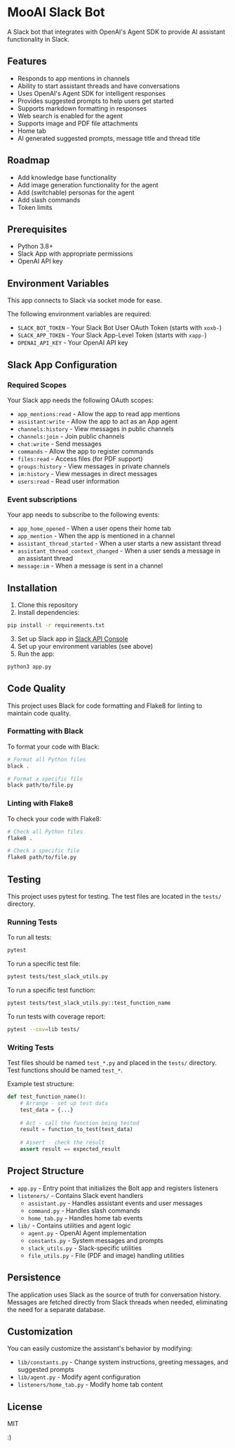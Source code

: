 # MooAI Slack Bot

A Slack bot that integrates with OpenAI's Agent SDK to provide AI assistant functionality in Slack.

## Features

- Responds to app mentions in channels
- Ability to start assistant threads and have conversations
- Uses OpenAI's Agent SDK for intelligent responses
- Provides suggested prompts to help users get started
- Supports markdown formatting in responses
- Web search is enabled for the agent
- Supports image and PDF file attachments
- Home tab
- AI generated suggested prompts, message title and thread title

## Roadmap

- Add knowledge base functionality
- Add image generation functionality for the agent
- Add (switchable) personas for the agent
- Add slash commands
- Token limits

## Prerequisites

- Python 3.8+
- Slack App with appropriate permissions
- OpenAI API key

## Environment Variables

This app connects to Slack via socket mode for ease.

The following environment variables are required:

- `SLACK_BOT_TOKEN` - Your Slack Bot User OAuth Token (starts with `xoxb-`)
- `SLACK_APP_TOKEN` - Your Slack App-Level Token (starts with `xapp-`)
- `OPENAI_API_KEY` - Your OpenAI API key

## Slack App Configuration

### Required Scopes

Your Slack app needs the following OAuth scopes:

- `app_mentions:read` - Allow the app to read app mentions
- `assistant:write` - Allow the app to act as an App agent
- `channels:history` - View messages in public channels
- `channels:join` - Join public channels
- `chat:write` - Send messages
- `commands` - Allow the app to register commands
- `files:read` - Access files (for PDF support)
- `groups:history` - View messages in private channels
- `im:history` - View messages in direct messages
- `users:read` - Read user information

### Event subscriptions

Your app needs to subscribe to the following events:

- `app_home_opened` - When a user opens their home tab
- `app_mention` - When the app is mentioned in a channel
- `assistant_thread_started` - When a user starts a new assistant thread
- `assistant_thread_context_changed` - When a user sends a message in an assistant thread
- `message:im` - When a message is sent in a channel

## Installation

1. Clone this repository
2. Install dependencies:

```bash
pip install -r requirements.txt
```

3. Set up Slack app in [Slack API Console](https://api.slack.com/apps)
4. Set up your environment variables (see above)
5. Run the app:

```bash
python3 app.py
```

## Code Quality

This project uses Black for code formatting and Flake8 for linting to maintain code quality.

### Formatting with Black

To format your code with Black:

```bash
# Format all Python files
black .

# Format a specific file
black path/to/file.py
```

### Linting with Flake8

To check your code with Flake8:

```bash
# Check all Python files
flake8 .

# Check a specific file
flake8 path/to/file.py
```

## Testing

This project uses pytest for testing. The test files are located in the `tests/` directory.

### Running Tests

To run all tests:

```bash
pytest
```

To run a specific test file:

```bash
pytest tests/test_slack_utils.py
```

To run a specific test function:

```bash
pytest tests/test_slack_utils.py::test_function_name
```

To run tests with coverage report:

```bash
pytest --cov=lib tests/
```

### Writing Tests

Test files should be named `test_*.py` and placed in the `tests/` directory. Test functions should be named `test_*`.

Example test structure:

```python
def test_function_name():
    # Arrange - set up test data
    test_data = {...}
    
    # Act - call the function being tested
    result = function_to_test(test_data)
    
    # Assert - check the result
    assert result == expected_result
```

## Project Structure

- `app.py` - Entry point that initializes the Bolt app and registers listeners
- `listeners/` - Contains Slack event handlers
  - `assistant.py` - Handles assistant events and user messages
  - `command.py` - Handles slash commands
  - `home_tab.py` - Handles home tab events
- `lib/` - Contains utilities and agent logic
  - `agent.py` - OpenAI Agent implementation
  - `constants.py` - System messages and prompts
  - `slack_utils.py` - Slack-specific utilities
  - `file_utils.py` - File (PDF and image) handling utilities

## Persistence

The application uses Slack as the source of truth for conversation history. Messages are fetched directly from Slack threads when needed, eliminating the need for a separate database.

## Customization

You can easily customize the assistant's behavior by modifying:

- `lib/constants.py` - Change system instructions, greeting messages, and suggested prompts
- `lib/agent.py` - Modify agent configuration
- `listeners/home_tab.py` - Modify home tab content

## License

MIT

:)